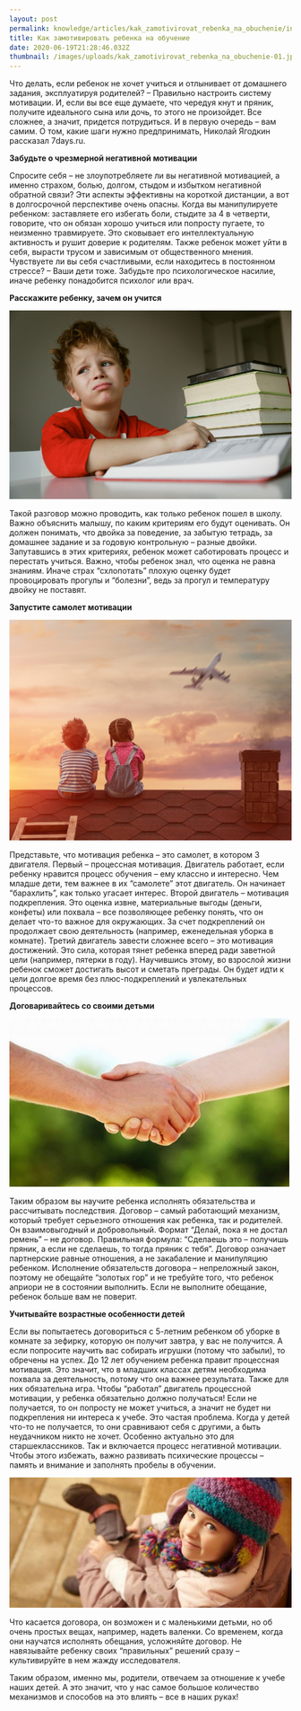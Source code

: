 ```yaml
---
layout: post
permalink: knowledge/articles/kak_zamotivirovat_rebenka_na_obuchenie/index.html
title: Как замотивировать ребенка на обучение
date: 2020-06-19T21:28:46.032Z
thumbnail: /images/uploads/kak_zamotivirovat_rebenka_na_obuchenie-01.jpg
---
```

Что делать, если ребенок не хочет учиться и отлынивает от домашнего задания, эксплуатируя родителей? – Правильно настроить систему мотивации. И, если вы все еще думаете, что чередуя кнут и пряник, получите идеального сына или дочь, то этого не произойдет. Все сложнее, а значит, придется потрудиться. И в первую очередь – вам самим. О том, какие шаги нужно предпринимать, Николай Ягодкин рассказал 7days.ru.

**Забудьте о чрезмерной негативной мотивации**

Спросите себя – не злоупотребляете ли вы негативной мотивацией, а именно страхом, болью, долгом, стыдом и избытком негативной обратной связи? Эти аспекты эффективны на короткой дистанции, а вот в долгосрочной перспективе очень опасны. Когда вы манипулируете ребенком: заставляете его избегать боли, стыдите за 4 в четверти, говорите, что он обязан хорошо учиться или попросту пугаете, то неизменно травмируете. Это сковывает его интеллектуальную активность и рушит доверие к родителям. Также ребенок может уйти в себя, вырасти трусом и зависимым от общественного мнения. Чувствуете ли вы себя счастливыми, если находитесь в постоянном стрессе? – Ваши дети тоже. Забудьте про психологическое насилие, иначе ребенку понадобится психолог или врач.

**Расскажите ребенку, зачем он учится**

![](/images/uploads/kak_zamotivirovat_rebenka_na_obuchenie-02.jpg)

Такой разговор можно проводить, как только ребенок пошел в школу. Важно объяснить малышу, по каким критериям его будут оценивать. Он должен понимать, что двойка за поведение, за забытую тетрадь, за домашнее задание и за годовую контрольную – разные двойки. Запутавшись в этих критериях, ребенок может саботировать процесс и перестать учиться. Важно, чтобы ребенок знал, что оценка не равна знаниям. Иначе страх “схлопотать” плохую оценку будет провоцировать прогулы и “болезни”, ведь за прогул и температуру двойку не поставят.

**Запустите самолет мотивации**

![](/images/uploads/kak_zamotivirovat_rebenka_na_obuchenie-03.jpg)

Представьте, что мотивация ребенка – это самолет, в котором 3 двигателя. Первый – процессная мотивация. Двигатель работает, если ребенку нравится процесс обучения – ему классно и интересно. Чем младше дети, тем важнее в их “самолете” этот двигатель. Он начинает “барахлить”, как только угасает интерес. Второй двигатель – мотивация подкрепления. Это оценка извне, материальные выгоды (деньги, конфеты) или похвала – все позволяющее ребенку понять, что он делает что-то важное для окружающих. За счет подкреплений он продолжает свою деятельность (например, еженедельная уборка в комнате). Третий двигатель завести сложнее всего – это мотивация достижений. Это сила, которая тянет ребенка вперед ради заветной цели (например, пятерки в году). Научившись этому, во взрослой жизни ребенок сможет достигать высот и сметать преграды. Он будет идти к цели долгое время без плюс-подкреплений и увлекательных процессов.

**Договаривайтесь со своими детьми**

![](/images/uploads/kak_zamotivirovat_rebenka_na_obuchenie-04.jpg)

Таким образом вы научите ребенка исполнять обязательства и рассчитывать последствия. Договор – самый работающий механизм, который требует серьезного отношения как ребенка, так и родителей. Он взаимовыгодный и добровольный. Формат “Делай, пока я не достал ремень” – не договор. Правильная формула: “Сделаешь это – получишь пряник, а если не сделаешь, то тогда пряник с тебя”. Договор означает партнерские равные отношения, а не закабаление и манипуляцию ребенком. Исполнение обязательств договора – непреложный закон, поэтому не обещайте “золотых гор” и не требуйте того, что ребенок априори не в состоянии выполнить. Если не выполните обещание, ребенок больше вам не поверит.

**Учитывайте возрастные особенности детей**

Если вы попытаетесь договориться с 5-летним ребенком об уборке в комнате за зефирку, которую он получит завтра, у вас не получится. А если попросите научить вас собирать игрушки (потому что забыли), то обречены на успех. До 12 лет обучением ребенка правит процессная мотивация. Это значит, что в младших классах детям необходима похвала за деятельность, потому что она важнее результата. Также для них обязательна игра. Чтобы “работал” двигатель процессной мотивации, у ребенка обязательно должно получаться! Если не получается, то он попросту не может учиться, а значит не будет ни подкрепления ни интереса к учебе. Это частая проблема. Когда у детей что-то не получается, то они сравнивают себя с другими, а быть неудачником никто не хочет. Особенно актуально это для старшеклассников. Так и включается процесс негативной мотивации. Чтобы этого избежать, важно развивать психические процессы – память и внимание и заполнять пробелы в обучении.

![](/images/uploads/kak_zamotivirovat_rebenka_na_obuchenie-05.jpg)

Что касается договора, он возможен и с маленькими детьми, но об очень простых вещах, например, надеть валенки. Со временем, когда они научатся исполнять обещания, усложняйте договор. Не навязывайте ребенку своих “правильных” решений сразу – культивируйте в нем жажду исследователя.

Таким образом, именно мы, родители, отвечаем за отношение к учебе наших детей. А это значит, что у нас самое большое количество механизмов и способов на это влиять – все в наших руках!